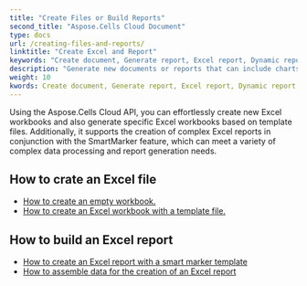 ```yaml
---
title: "Create Files or Build Reports"
second_title: "Aspose.Cells Cloud Document"
type: docs
url: /creating-files-and-reports/
linktitle: "Create Excel and Report"
keywords: "Create document, Generate report, Excel report, Dynamic report"
description: "Generate new documents or reports that can include charts, tables, and other data visualization elements"
weight: 10
kwords: Create document, Generate report, Excel report, Dynamic report
---
```


Using the Aspose.Cells Cloud API, you can effortlessly create new Excel workbooks and also generate specific Excel workbooks based on template files. Additionally, it supports the creation of complex Excel reports in conjunction with the SmartMarker feature, which can meet a variety of complex data processing and report generation needs.

## How to crate an Excel file

- [How to create an empty workbook.](/create-an-empty-excel-file/)
- [How to create an Excel workbook with a template file.](/cells/workbook/create/template-file/)

## How to build an Excel report

- [How to create an Excel report with a smart marker template](/build-report-with-smart-marker/)
- [How to assemble data for the creation of an Excel report](assembly-data-for-the-creation-of-an-excel-report/)
